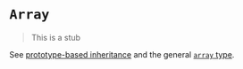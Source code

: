 # `Array`

> This is a stub

See [prototype-based inheritance][concept-prototype-inheritance] and the general [`array` type][type-array].

[concept-prototype-inheritance]: ../info/prototype_inheritance.md
[type-array]: https://github.com/exercism/v3/blob/main/reference/types/array.md
